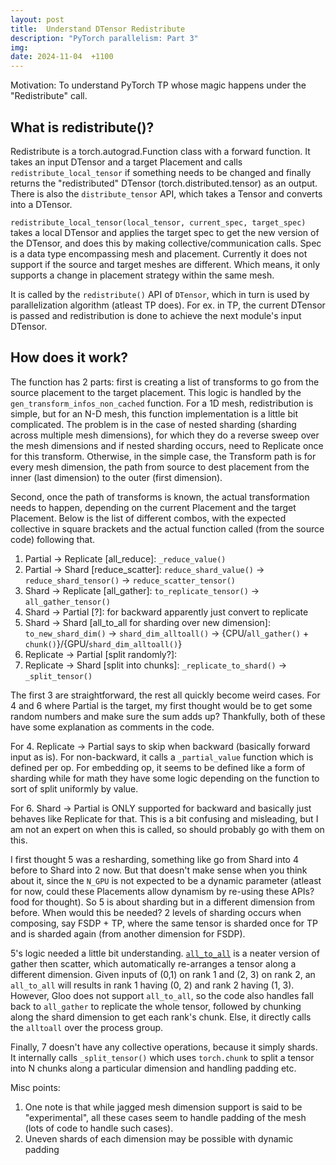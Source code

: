 ```yaml
---
layout: post
title:  Understand DTensor Redistribute 
description: "PyTorch parallelism: Part 3"
img:
date: 2024-11-04  +1100
---
```


Motivation: To understand PyTorch TP whose magic happens under the "Redistribute" call.

## What is redistribute()?
Redistribute is a torch.autograd.Function class with a forward function. It takes an input DTensor and a target Placement and calls `redistribute_local_tensor` if something needs to be changed and finally returns the "redistributed" DTensor (torch.distributed.tensor) as an output.
There is also the `distribute_tensor` API, which takes a Tensor and converts into a DTensor.

`redistribute_local_tensor(local_tensor, current_spec, target_spec)` takes a local DTensor and applies the target spec to get the new version of the DTensor, and does this by making collective/communication calls. Spec is a data type encompassing mesh and placement.
Currently it does not support if the source and target meshes are different. Which means, it only supports a change in placement strategy within the same mesh.

It is called by the `redistribute()` API of `DTensor`, which in turn is used by parallelization algorithm (atleast TP does). For ex. in TP, the current DTensor is passed and redistribution is done to achieve the next module's input DTensor.

## How does it work?

The function has 2 parts: first is creating a list of transforms to go from the source placement to the target placement. This logic is handled by the `gen_transform_infos_non_cached` function. For a 1D mesh, redistribution is simple, but for an N-D mesh, this function implementation is a little bit complicated. The problem is in the case of nested sharding (sharding across multiple mesh dimensions), for which they do a reverse sweep over the mesh dimensions and if nested sharding occurs, need to Replicate once for this transform. Otherwise, in the simple case, the Transform path is for every mesh dimension, the path from source to dest placement from the inner (last dimension) to the outer (first dimension).

Second, once the path of transforms is known, the actual transformation needs to happen, depending on the current Placement and the target Placement. Below is the list of different combos, with the expected collective in square brackets and the actual function called (from the source code) following that.
1. Partial -> Replicate [all_reduce]: `_reduce_value()` 
2. Partial -> Shard [reduce_scatter]: `reduce_shard_value()` -> `reduce_shard_tensor()` -> `reduce_scatter_tensor()`
3. Shard -> Replicate [all_gather]: `to_replicate_tensor()` -> `all_gather_tensor()` 
4. Shard -> Partial [?]: for backward apparently just convert to replicate
5. Shard -> Shard [all_to_all for sharding over new dimension]: `to_new_shard_dim()` -> `shard_dim_alltoall()` -> {CPU/`all_gather()` + `chunk()`}/{GPU/`shard_dim_alltoall()`} 
6. Replicate -> Partial [split randomly?]: 
7. Replicate -> Shard [split into chunks]: `_replicate_to_shard()` -> `_split_tensor()`

The first 3 are straightforward, the rest all quickly become weird cases. For 4 and 6 where Partial is the target, my first thought would be to get some random numbers and make sure the sum adds up? Thankfully, both of these have some explanation as comments in the code.

For 4. Replicate -> Partial says to skip when backward (basically forward input as is). For non-backward, it calls a `_partial_value` function which is defined per op. For embedding op, it seems to be defined like a form of sharding while for math they have some logic depending on the function to sort of split uniformly by value.

For 6. Shard -> Partial is ONLY supported for backward and basically just behaves like Replicate for that. This is a bit confusing and misleading, but I am not an expert on when this is called, so should probably go with them on this.

I first thought 5 was a resharding, something like go from Shard into 4 before to Shard into 2 now. But that doesn't make sense when you think about it, since the `N_GPU` is not expected to be a dynamic parameter (atleast for now, could these Placements allow dynamism by re-using these APIs? food for thought). So 5 is about sharding but in a different dimension from before. When would this be needed? 2 levels of sharding occurs when composing, say FSDP + TP, where the same tensor is sharded once for TP and is sharded again (from another dimension for FSDP).

5's logic needed a little bit understanding. [`all_to_all`](https://pytorch.org/docs/stable/distributed.html#torch.distributed.all_to_all) is a neater version of gather then scatter, which automatically re-arranges a tensor along a different dimension. Given inputs of (0,1) on rank 1 and (2, 3) on rank 2, an `all_to_all` will results in rank 1 having (0, 2) and rank 2 having (1, 3). However, Gloo does not support `all_to_all`, so the code also handles fall back to `all_gather` to replicate the whole tensor, followed by chunking along the shard dimension to get each rank's chunk. Else, it directly calls the `alltoall` over the process group.

Finally, 7 doesn't have any collective operations, because it simply shards. It internally calls `_split_tensor()` which uses `torch.chunk` to split a tensor into N chunks along a particular dimension and handling padding etc.

Misc points:
1. One note is that while jagged mesh dimension support is said to be "experimental", all these cases seem to handle padding of the mesh (lots of code to handle such cases).
2. Uneven shards of each dimension may be possible with dynamic padding
